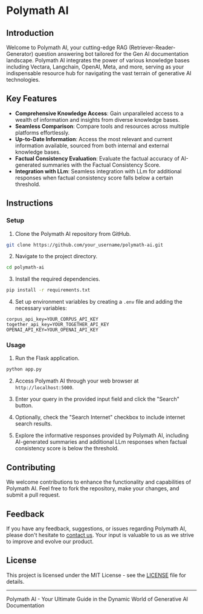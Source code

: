 # Polymath AI

## Introduction

Welcome to Polymath AI, your cutting-edge RAG (Retriever-Reader-Generator) question answering bot tailored for the Gen AI documentation landscape. Polymath AI integrates the power of various knowledge bases including Vectara, Langchain, OpenAI, Meta, and more, serving as your indispensable resource hub for navigating the vast terrain of generative AI technologies.

## Key Features

- **Comprehensive Knowledge Access**: Gain unparalleled access to a wealth of information and insights from diverse knowledge bases.
- **Seamless Comparison**: Compare tools and resources across multiple platforms effortlessly.
- **Up-to-Date Information**: Access the most relevant and current information available, sourced from both internal and external knowledge bases.
- **Factual Consistency Evaluation**: Evaluate the factual accuracy of AI-generated summaries with the Factual Consistency Score.
- **Integration with LLm**: Seamless integration with LLm for additional responses when factual consistency score falls below a certain threshold.

## Instructions

### Setup

1. Clone the Polymath AI repository from GitHub.

```bash
git clone https://github.com/your_username/polymath-ai.git
```

2. Navigate to the project directory.

```bash
cd polymath-ai
```

3. Install the required dependencies.

```bash
pip install -r requirements.txt
```

4. Set up environment variables by creating a `.env` file and adding the necessary variables:

```
corpus_api_key=YOUR_CORPUS_API_KEY
together_api_key=YOUR_TOGETHER_API_KEY
OPENAI_API_KEY=YOUR_OPENAI_API_KEY
```

### Usage

1. Run the Flask application.

```bash
python app.py
```

2. Access Polymath AI through your web browser at `http://localhost:5000`.

3. Enter your query in the provided input field and click the "Search" button.

4. Optionally, check the "Search Internet" checkbox to include internet search results.

5. Explore the informative responses provided by Polymath AI, including AI-generated summaries and additional LLm responses when factual consistency score is below the threshold.

## Contributing

We welcome contributions to enhance the functionality and capabilities of Polymath AI. Feel free to fork the repository, make your changes, and submit a pull request.

## Feedback

If you have any feedback, suggestions, or issues regarding Polymath AI, please don't hesitate to [contact us](mailto:contact@polymath.ai). Your input is valuable to us as we strive to improve and evolve our product.

## License

This project is licensed under the MIT License - see the [LICENSE](LICENSE) file for details.

---

Polymath AI - Your Ultimate Guide in the Dynamic World of Generative AI Documentation
